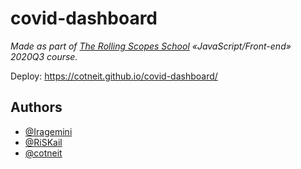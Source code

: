 # covid-dashboard

*Made as part of [The Rolling Scopes School](https://rs.school/) «JavaScript/Front-end» 2020Q3 course.*

Deploy: <https://cotneit.github.io/covid-dashboard/>

## Authors

* [@Iragemini](https://github.com/Iragemini)
* [@RiSKail](https://github.com/RiSKail)
* [@cotneit](https://github.com/cotneit)
